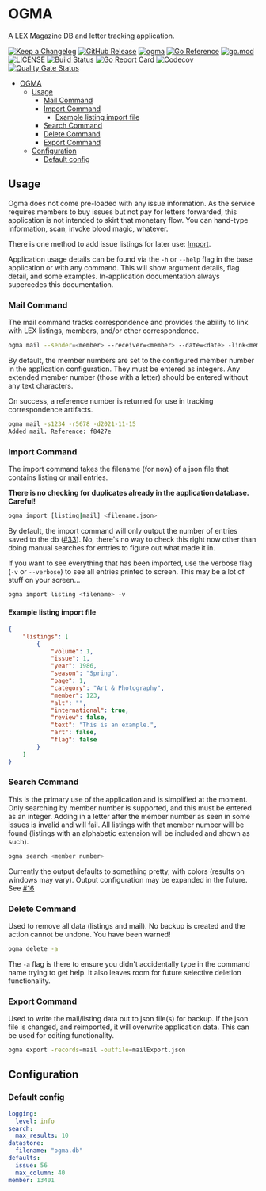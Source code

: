 # OGMA

A LEX Magazine DB and letter tracking application.

[![Keep a Changelog](https://img.shields.io/badge/changelog-Keep%20a%20Changelog-%23E05735)](CHANGELOG.md)
[![GitHub Release](https://img.shields.io/github/v/release/asphaltbuffet/ogma)](https://github.com/asphaltbuffet/ogma/releases)
[![ogma](https://snapcraft.io/ogma/badge.svg)](https://snapcraft.io/ogma)
[![Go Reference](https://pkg.go.dev/badge/github.com/asphaltbuffet/ogma.svg)](https://pkg.go.dev/github.com/asphaltbuffet/ogma)
[![go.mod](https://img.shields.io/github/go-mod/go-version/asphaltbuffet/ogma)](go.mod)
[![LICENSE](https://img.shields.io/github/license/asphaltbuffet/ogma)](LICENSE)
[![Build Status](https://img.shields.io/github/workflow/status/asphaltbuffet/ogma/build)](https://github.com/asphaltbuffet/ogma/actions?query=workflow%3Abuild+branch%3Amain)
[![Go Report Card](https://goreportcard.com/badge/github.com/asphaltbuffet/ogma)](https://goreportcard.com/report/github.com/asphaltbuffet/ogma)
[![Codecov](https://codecov.io/gh/asphaltbuffet/ogma/branch/main/graph/badge.svg)](https://codecov.io/gh/asphaltbuffet/ogma)
[![Quality Gate Status](https://sonarcloud.io/api/project_badges/measure?project=asphaltbuffet_ogma&metric=alert_status)](https://sonarcloud.io/summary/new_code?id=asphaltbuffet_ogma)

- [OGMA](#ogma)
  - [Usage](#usage)
    - [Mail Command](#mail-command)
    - [Import Command](#import-command)
      - [Example listing import file](#example-listing-import-file)
    - [Search Command](#search-command)
    - [Delete Command](#delete-command)
    - [Export Command](#export-command)
  - [Configuration](#configuration)
    - [Default config](#default-config)

## Usage

Ogma does not come pre-loaded with any issue information. As the service requires members to buy issues but not pay for letters forwarded, this application is not intended to skirt that monetary flow. You can hand-type information, scan, invoke blood magic, whatever.

There is one method to add issue listings for later use: [Import](#import-command).

Application usage details can be found via the `-h` or `--help` flag in the base application or with any command. This will show argument details, flag detail, and some examples. In-application documentation always supercedes this documentation.

### Mail Command

The mail command tracks correspondence and provides the ability to link with LEX listings, members, and/or other correspondence.

```bash
ogma mail --sender=<member> --receiver=<member> --date=<date> -link<member or mail ref>
```

By default, the member numbers are set to the configured member number in the application configuration. They must be entered as integers. Any extended member number (those with a letter) should be entered without any text characters.

On success, a reference number is returned for use in tracking correspondence artifacts.

```bash
ogma mail -s1234 -r5678 -d2021-11-15
Added mail. Reference: f8427e
```

### Import Command

The import command takes the filename (for now) of a json file that contains listing or mail entries.

**There is no checking for duplicates already in the application database. Careful!**

```bash
ogma import [listing|mail] <filename.json>
```

By default, the import command will only output the number of entries saved to the db ([#33](https://github.com/asphaltbuffet/ogma/issues/33)). No, there's no way to check this right now other than doing manual searches for entries to figure out what made it in.

If you want to see everything that has been imported, use the verbose flag (`-v` or `--verbose`) to see all entries printed to screen. This may be a lot of stuff on your screen...

```bash
ogma import listing <filename> -v
```

#### Example listing import file

```json
{
    "listings": [
        {
            "volume": 1,
            "issue": 1,
            "year": 1986,
            "season": "Spring",
            "page": 1,
            "category": "Art & Photography",
            "member": 123,
            "alt": "",
            "international": true,
            "review": false,
            "text": "This is an example.",
            "art": false,
            "flag": false
        }
    ]
}
```

### Search Command

This is the primary use of the application and is simplified at the moment. Only searching by member number is supported, and this must be entered as an integer. Adding in a letter after the member number as seen in some issues is invalid and will fail. All listings with that member number will be found (listings with an alphabetic extension will be included and shown as such).

```bash
ogma search <member number>
```

Currently the output defaults to something pretty, with colors (results on windows may vary). Output configuration may be expanded in the future. See [#16](https://github.com/asphaltbuffet/ogma/issues/16)

### Delete Command

Used to remove all data (listings and mail). No backup is created and the action cannot be undone. You have been warned!

```bash
ogma delete -a
```

The `-a` flag is there to ensure you didn't accidentally type in the command name trying to get help. It also leaves room for future selective deletion functionality.

### Export Command

Used to write the mail/listing data out to json file(s) for backup. If the json file is changed, and reimported, it will overwrite application data. This can be used for editing functionality.

```bash
ogma export -records=mail -outfile=mailExport.json
```

## Configuration

### Default config

```yaml
logging:
  level: info
search:
  max_results: 10
datastore:
  filename: "ogma.db"
defaults:
  issue: 56
  max_column: 40
member: 13401
```
